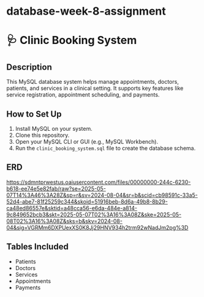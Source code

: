 # database-week-8-assignment

# 🩺 Clinic Booking System

## Description
This MySQL database system helps manage appointments, doctors, patients, and services in a clinical setting. It supports key features like service registration, appointment scheduling, and payments.

## How to Set Up
1. Install MySQL on your system.
2. Clone this repository.
3. Open your MySQL CLI or GUI (e.g., MySQL Workbench).
4. Run the `clinic_booking_system.sql` file to create the database schema.

## ERD
https://sdmntprwestus.oaiusercontent.com/files/00000000-244c-6230-b618-ee74e5e82fab/raw?se=2025-05-07T14%3A46%3A28Z&sp=r&sv=2024-08-04&sr=b&scid=cb98591c-33a5-52d4-abe7-81f25259c344&skoid=51916beb-8d6a-49b8-8b29-ca48ed86557e&sktid=a48cca56-e6da-484e-a814-9c849652bcb3&skt=2025-05-07T02%3A16%3A08Z&ske=2025-05-08T02%3A16%3A08Z&sks=b&skv=2024-08-04&sig=VGRMm6DXPUexXS0K8Jj29HNV934h2trm92wNadJm2pg%3D

## Tables Included
- Patients
- Doctors
- Services
- Appointments
- Payments
